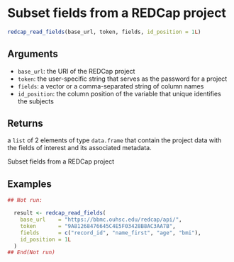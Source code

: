# Subset fields from a REDCap project

```r
redcap_read_fields(base_url, token, fields, id_position = 1L)
```

## Arguments

- `base_url`: the URI of the REDCap project
- `token`: the user-specific string that serves as the password for a project
- `fields`: a vector or a comma-separated string of column names
- `id_position`: the column position of the variable that unique identifies the subjects

## Returns

a `list` of 2 elements of type `data.frame` that contain the project data with the fields of interest and its associated metadata.

Subset fields from a REDCap project

## Examples

```r
## Not run:

  result <- redcap_read_fields(
    base_url    = "https://bbmc.ouhsc.edu/redcap/api/",
    token       = "9A81268476645C4E5F03428B8AC3AA7B",
    fields      = c("record_id", "name_first", "age", "bmi"),
    id_position = 1L
  )
## End(Not run)
```
